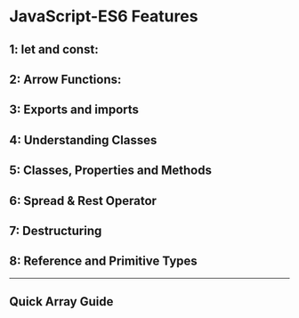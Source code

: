# JavaScript-ES6 Features

## 1: let and const: 

## 2: Arrow Functions: 

## 3: Exports and imports

## 4: Understanding Classes

## 5: Classes, Properties and Methods

## 6: Spread & Rest Operator

## 7: Destructuring

## 8: Reference and Primitive Types

***
## Quick Array Guide

